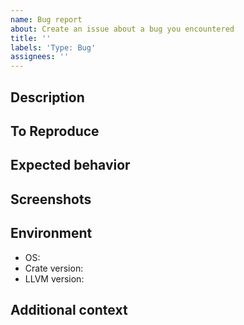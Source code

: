 ```yaml
---
name: Bug report
about: Create an issue about a bug you encountered
title: ''
labels: 'Type: Bug'
assignees: ''
---
```


<!--
Hi there, sorry `llvm-plugin` is not working as expected.
Please fill this bug report conscientiously.
A detailed and complete issue is more likely to be processed quickly.
-->

## Description
<!--
A clear and concise description of what the bug is.
-->

## To Reproduce
<!--
Try to reduce the issue to a simple code sample exhibiting the problem.
Ideally, fork the project and add a test or an example.
-->

## Expected behavior
<!--
A clear and concise description of what you expected to happen.
-->

## Screenshots
<!--
If applicable, add screenshots, gifs or videos to help explain your problem.
-->

## Environment
<!--
Add a description of the systems where you are observing the issue. For example:
- OS: Linux
- Crate version: 0.7
- LLVM version: 19.1.5
-->

- OS:
- Crate version:
- LLVM version:

## Additional context
<!--
Add any other context about the problem here.
If you already looked into the issue, include all the leads you have explored.
-->
